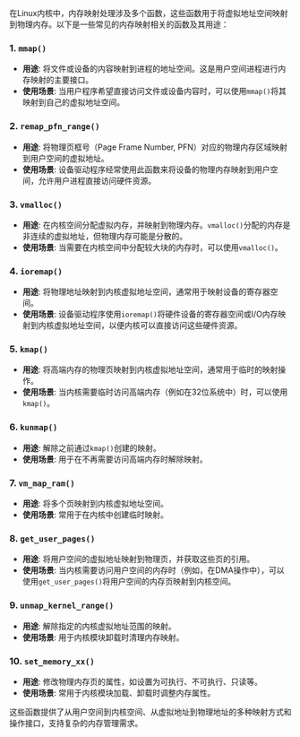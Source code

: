 在Linux内核中，内存映射处理涉及多个函数，这些函数用于将虚拟地址空间映射到物理内存。以下是一些常见的内存映射相关的函数及其用途：

### 1. `mmap()`
- **用途**: 将文件或设备的内容映射到进程的地址空间。这是用户空间进程进行内存映射的主要接口。
- **使用场景**: 当用户程序希望直接访问文件或设备内容时，可以使用`mmap()`将其映射到自己的虚拟地址空间。

### 2. `remap_pfn_range()`
- **用途**: 将物理页框号（Page Frame Number, PFN）对应的物理内存区域映射到用户空间的虚拟地址。
- **使用场景**: 设备驱动程序经常使用此函数来将设备的物理内存映射到用户空间，允许用户进程直接访问硬件资源。

### 3. `vmalloc()`
- **用途**: 在内核空间分配虚拟内存，并映射到物理内存。`vmalloc()`分配的内存是非连续的虚拟地址，但物理内存可能是分散的。
- **使用场景**: 当需要在内核空间中分配较大块的内存时，可以使用`vmalloc()`。

### 4. `ioremap()`
- **用途**: 将物理地址映射到内核虚拟地址空间，通常用于映射设备的寄存器空间。
- **使用场景**: 设备驱动程序使用`ioremap()`将硬件设备的寄存器空间或I/O内存映射到内核虚拟地址空间，以便内核可以直接访问这些硬件资源。

### 5. `kmap()`
- **用途**: 将高端内存的物理页映射到内核虚拟地址空间，通常用于临时的映射操作。
- **使用场景**: 当内核需要临时访问高端内存（例如在32位系统中）时，可以使用`kmap()`。

### 6. `kunmap()`
- **用途**: 解除之前通过`kmap()`创建的映射。
- **使用场景**: 用于在不再需要访问高端内存时解除映射。

### 7. `vm_map_ram()`
- **用途**: 将多个页映射到内核虚拟地址空间。
- **使用场景**: 常用于在内核中创建临时映射。

### 8. `get_user_pages()`
- **用途**: 将用户空间的虚拟地址映射到物理页，并获取这些页的引用。
- **使用场景**: 当内核需要访问用户空间的内存时（例如，在DMA操作中），可以使用`get_user_pages()`将用户空间的内存页映射到内核空间。

### 9. `unmap_kernel_range()`
- **用途**: 解除指定的内核虚拟地址范围的映射。
- **使用场景**: 用于内核模块卸载时清理内存映射。

### 10. `set_memory_xx()`
- **用途**: 修改物理内存页的属性，如设置为可执行、不可执行、只读等。
- **使用场景**: 常用于内核模块加载、卸载时调整内存属性。

这些函数提供了从用户空间到内核空间、从虚拟地址到物理地址的多种映射方式和操作接口，支持复杂的内存管理需求。